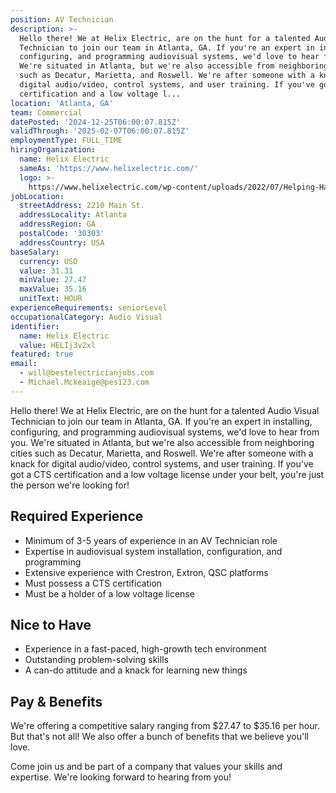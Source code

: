 ```yaml
---
position: AV Technician
description: >-
  Hello there! We at Helix Electric, are on the hunt for a talented Audio Visual
  Technician to join our team in Atlanta, GA. If you're an expert in installing,
  configuring, and programming audiovisual systems, we'd love to hear from you.
  We're situated in Atlanta, but we're also accessible from neighboring cities
  such as Decatur, Marietta, and Roswell. We're after someone with a knack for
  digital audio/video, control systems, and user training. If you've got a CTS
  certification and a low voltage l...
location: 'Atlanta, GA'
team: Commercial
datePosted: '2024-12-25T06:00:07.815Z'
validThrough: '2025-02-07T06:00:07.815Z'
employmentType: FULL_TIME
hiringOrganization:
  name: Helix Electric
  sameAs: 'https://www.helixelectric.com/'
  logo: >-
    https://www.helixelectric.com/wp-content/uploads/2022/07/Helping-Hands-Logo_Blue-e1656694113799.jpg
jobLocation:
  streetAddress: 2210 Main St.
  addressLocality: Atlanta
  addressRegion: GA
  postalCode: '30303'
  addressCountry: USA
baseSalary:
  currency: USD
  value: 31.31
  minValue: 27.47
  maxValue: 35.16
  unitText: HOUR
experienceRequirements: seniorLevel
occupationalCategory: Audio Visual
identifier:
  name: Helix Electric
  value: HELIj3v2xl
featured: true
email:
  - will@bestelectricianjobs.com
  - Michael.Mckeaige@pes123.com
---
```




Hello there! We at Helix Electric, are on the hunt for a talented Audio Visual Technician to join our team in Atlanta, GA. If you're an expert in installing, configuring, and programming audiovisual systems, we'd love to hear from you. We're situated in Atlanta, but we're also accessible from neighboring cities such as Decatur, Marietta, and Roswell. We're after someone with a knack for digital audio/video, control systems, and user training. If you've got a CTS certification and a low voltage license under your belt, you're just the person we're looking for!

## Required Experience

- Minimum of 3-5 years of experience in an AV Technician role
- Expertise in audiovisual system installation, configuration, and programming
- Extensive experience with Crestron, Extron, QSC platforms
- Must possess a CTS certification
- Must be a holder of a low voltage license

## Nice to Have 

- Experience in a fast-paced, high-growth tech environment
- Outstanding problem-solving skills
- A can-do attitude and a knack for learning new things

## Pay & Benefits

We're offering a competitive salary ranging from $27.47 to $35.16 per hour. But that's not all! We also offer a bunch of benefits that we believe you'll love.

Come join us and be part of a company that values your skills and expertise. We're looking forward to hearing from you!
